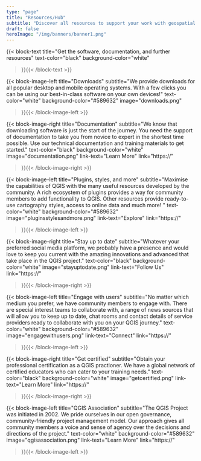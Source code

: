 ```yaml
---
type: "page"
title: "Resources/Hub"
subtitle: "Discover all resources to support your work with geospatial information"
draft: false
heroImage: "/img/banners/banner1.png"
---
```


{{< block-text
    title="Get the software, documentation, and further resources"
    text-color="black"
    background-color="white"
>}}{{< /block-text >}}

{{< block-image-left
    title="Downloads"
    subtitle="We provide downloads for all popular desktop and mobile operating systems. With a few clicks you can be using our best-in-class software on your own devices!"
    text-color="white"
    background-color="#589632"
    image="downloads.png"
>}}{{< /block-image-left >}}

{{< block-image-right
    title="Documentation"
    subtitle="We know that downloading software is just the start of the journey. You need the support of documentation to take you from novice to expert in the shortest time possible. Use our technical documentation and training materials to get started."
    text-color="black"
    background-color="white"
    image="documentation.png"
    link-text="Learn More"
    link="https://"
>}}{{< /block-image-right >}}

{{< block-image-left
    title="Plugins, styles, and more"
    subtitle="Maximise the capabilities of QGIS with the many useful resources developed by the community. A rich ecosystem of plugins provides a way for community members to add functionality to QGIS.  Other resources provide ready-to-use cartography styles, access to online data and much more! "
    text-color="white"
    background-color="#589632"
    image="pluginsstylesandmore.png"
    link-text="Explore"
    link="https://"
>}}{{< /block-image-left >}}

{{< block-image-right
    title="Stay up to date"
    subtitle="Whatever your preferred social media platform, we probably have a presence and would love to keep you current with the amazing innovations and advanced that take place in the QGIS project."
    text-color="black"
    background-color="white"
    image="stayuptodate.png"
    link-text="Follow Us"
    link="https://"
>}}{{< /block-image-right >}}

{{< block-image-left
    title="Engage with users"
    subtitle="No matter which medium you prefer, we have community members to engage with. There are special interest teams to collaborate with, a range of news sources that will allow you to keep up to date, chat rooms and contact details of service providers ready to collaborate with you on your QGIS journey."
    text-color="white"
    background-color="#589632"
    image="engagewithusers.png"
    link-text="Connect"
    link="https://"
>}}{{< /block-image-left >}}

{{< block-image-right
    title="Get certified"
    subtitle="Obtain your professional certification as a QGIS practioner. We have a global network of certified educators who can cater to your training needs."
    text-color="black"
    background-color="white"
    image="getcertified.png"
    link-text="Learn More"
    link="https://"
>}}{{< /block-image-right >}}

{{< block-image-left
    title="QGIS Association"
    subtitle="The QGIS Project was initiated in 2002. We pride ourselves in our open governance, community-friendly project management model. Our approach gives all community members a voice and sense of agency over the decisions and directions of the project."
    text-color="white"
    background-color="#589632"
    image="qgisassociation.png"
    link-text="Learn More"
    link="https://"
>}}{{< /block-image-left >}}
